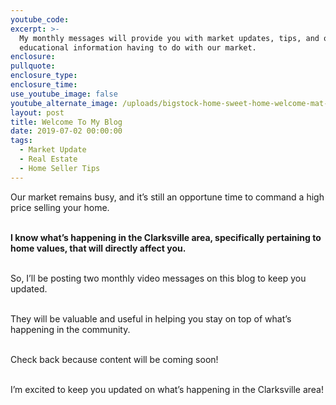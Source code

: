```yaml
---
youtube_code:
excerpt: >-
  My monthly messages will provide you with market updates, tips, and other
  educational information having to do with our market.
enclosure:
pullquote:
enclosure_type:
enclosure_time:
use_youtube_image: false
youtube_alternate_image: /uploads/bigstock-home-sweet-home-welcome-mat-m-235686472.jpg
layout: post
title: Welcome To My Blog
date: 2019-07-02 00:00:00
tags:
  - Market Update
  - Real Estate
  - Home Seller Tips
---
```


Our market remains busy, and it’s still an opportune time to command a high price selling your home.

&nbsp;<br>**I know what’s happening in the Clarksville area, specifically pertaining to home values, that will directly affect you.**

<br>So, I’ll be posting two monthly video messages on this blog to keep you updated.&nbsp;

<br>They will be valuable and useful in helping you stay on top of what’s happening in the community.

<br>Check back because content will be coming soon\!

<br>I’m excited to keep you updated on what’s happening in the Clarksville area\!